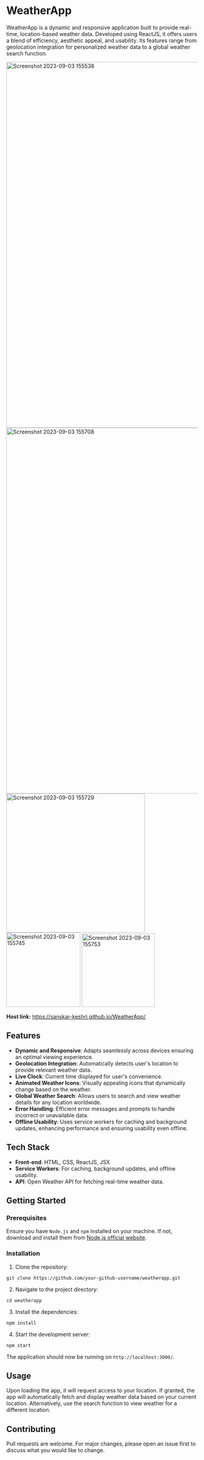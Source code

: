 # WeatherApp

WeatherApp is a dynamic and responsive application built to provide real-time, location-based weather data. Developed using ReactJS, it offers users a blend of efficiency, aesthetic appeal, and usability. Its features range from geolocation integration for personalized weather data to a global weather search function.

<img width="960" alt="Screenshot 2023-09-03 155538" src="https://github.com/Sanskar-keshri/WeatherApp/assets/82763697/9d9747b4-3bc4-4b8d-b99d-f626d27d7249">

<img width="960" alt="Screenshot 2023-09-03 155708" src="https://github.com/Sanskar-keshri/WeatherApp/assets/82763697/2d42ff5f-4653-47d6-86cf-3475aa8a3dd5">

<img width="365" alt="Screenshot 2023-09-03 155729" src="https://github.com/Sanskar-keshri/WeatherApp/assets/82763697/c9afcd7e-8600-4426-af8c-bac23bba7526">

<img width="195" alt="Screenshot 2023-09-03 155745" src="https://github.com/Sanskar-keshri/WeatherApp/assets/82763697/72900904-514d-446e-9388-a7cc0e1665ae">

<img width="192" alt="Screenshot 2023-09-03 155753" src="https://github.com/Sanskar-keshri/WeatherApp/assets/82763697/176f6a32-03de-4617-a828-b05af9716d04">

**Host link:** https://sanskar-keshri.github.io/WeatherApp/

## Features

- **Dynamic and Responsive**: Adapts seamlessly across devices ensuring an optimal viewing experience.
- **Geolocation Integration**: Automatically detects user's location to provide relevant weather data.
- **Live Clock**: Current time displayed for user's convenience.
- **Animated Weather Icons**: Visually appealing icons that dynamically change based on the weather.
- **Global Weather Search**: Allows users to search and view weather details for any location worldwide.
- **Error Handling**: Efficient error messages and prompts to handle incorrect or unavailable data.
- **Offline Usability**: Uses service workers for caching and background updates, enhancing performance and ensuring usability even offline.

## Tech Stack

- **Front-end**: HTML, CSS, ReactJS, JSX
- **Service Workers**: For caching, background updates, and offline usability.
- **API**: Open Weather API for fetching real-time weather data.

## Getting Started

### Prerequisites

Ensure you have `Node.js` and `npm` installed on your machine. If not, download and install them from [Node.js official website](https://nodejs.org/).

### Installation

1. Clone the repository:
```
git clone https://github.com/your-github-username/weatherapp.git
```

2. Navigate to the project directory:
```
cd weatherapp
```

3. Install the dependencies:
```
npm install
```

4. Start the development server:
```
npm start
```

The application should now be running on `http://localhost:3000/`.

## Usage

Upon loading the app, it will request access to your location. If granted, the app will automatically fetch and display weather data based on your current location. Alternatively, use the search function to view weather for a different location.

## Contributing

Pull requests are welcome. For major changes, please open an issue first to discuss what you would like to change.
